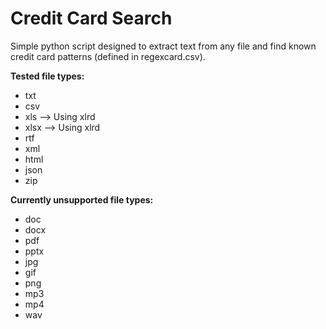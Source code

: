# Credit Card Search
Simple python script designed to extract text from any file and find known credit card patterns (defined in regexcard.csv).

**Tested file types:**
* txt
* csv
* xls   --> Using xlrd
* xlsx  --> Using xlrd
* rtf
* xml
* html
* json
* zip

**Currently unsupported file types:**
* doc
* docx
* pdf
* pptx
* jpg
* gif
* png
* mp3
* mp4
* wav
